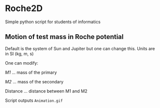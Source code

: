 # Roche2D

Simple python script for students of informatics

## Motion of test mass in Roche potential

Default is the system of Sun and Jupiter but one can change this.
Units are in SI (kg, m, s)

One can modify:

*M1* ... mass of the primary

*M2* ... mass of the secondary

Distance ... distance between M1 and M2


Script outputs `Animation.gif`

